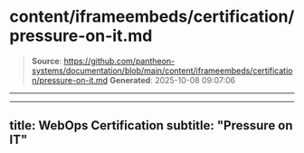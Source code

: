 # content/iframeembeds/certification/pressure-on-it.md

> **Source**: https://github.com/pantheon-systems/documentation/blob/main/content/iframeembeds/certification/pressure-on-it.md
> **Generated**: 2025-10-08 09:07:06

---

---
title: WebOps Certification
subtitle: "Pressure on IT"
---

<Partial file="certification-guide/pressure-on-it.md" />
